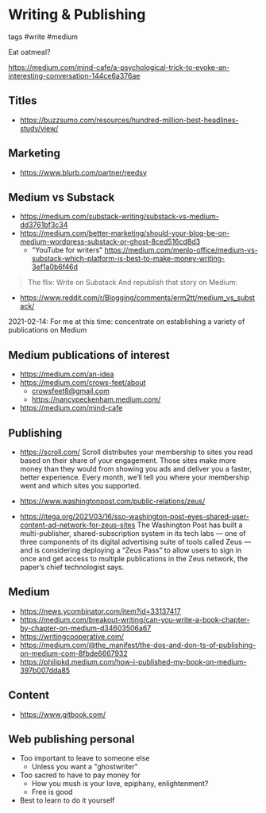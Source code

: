 # Writing & Publishing

tags #write #medium

Eat oatmeal?

https://medium.com/mind-cafe/a-psychological-trick-to-evoke-an-interesting-conversation-144ce6a376ae


## Titles

* https://buzzsumo.com/resources/hundred-million-best-headlines-study/view/


## Marketing

* https://www.blurb.com/partner/reedsy


## Medium vs Substack

* https://medium.com/substack-writing/substack-vs-medium-dd3761bf3c34
* https://medium.com/better-marketing/should-your-blog-be-on-medium-wordpress-substack-or-ghost-8ced516cd8d3
  * "YouTube for writers"
https://medium.com/menlo-office/medium-vs-substack-which-platform-is-best-to-make-money-writing-3ef1a0b6f46d
> The flix: Write on Substack And republish that story on Medium:
* https://www.reddit.com/r/Blogging/comments/erm2tt/medium_vs_substack/

2021-02-14: For me at this time: concentrate on establishing a variety of publications on Medium


## Medium publications of interest

* https://medium.com/an-idea
* https://medium.com/crows-feet/about
  * crowsfeet8@gmail.com
  * https://nancypeckenham.medium.com/
* https://medium.com/mind-cafe

## Publishing

* https://scroll.com/
Scroll distributes your membership to sites you read based on their share of your engagement. Those sites make more money than they would from showing you ads and deliver you a faster, better experience. Every month, we’ll tell you where your membership went and which sites you supported.

* https://www.washingtonpost.com/public-relations/zeus/
* https://itega.org/2021/03/16/sso-washington-post-eyes-shared-user-content-ad-network-for-zeus-sites
The Washington Post has built a multi-publisher, shared-subscription system in its tech labs — one of three components of its digital advertising suite of tools called Zeus — and is considering deploying a “Zeus Pass” to allow users to sign in once and get access to multiple publications in the Zeus network, the paper’s chief technologist says.


## Medium

* https://news.ycombinator.com/item?id=33137417
* https://medium.com/breakout-writing/can-you-write-a-book-chapter-by-chapter-on-medium-d34603506a67
* https://writingcooperative.com/
* https://medium.com/@the_manifest/the-dos-and-don-ts-of-publishing-on-medium-com-8fbde6667932
* https://philipkd.medium.com/how-i-published-my-book-on-medium-397b007dda85


## Content

* https://www.gitbook.com/


## Web publishing personal

* Too important to leave to someone else
  * Unless you want a "ghostwriter"
* Too sacred to have to pay money for
  * How you mush is your love, epiphany, enlightenment?
  * Free is good
* Best to learn to do it yourself

